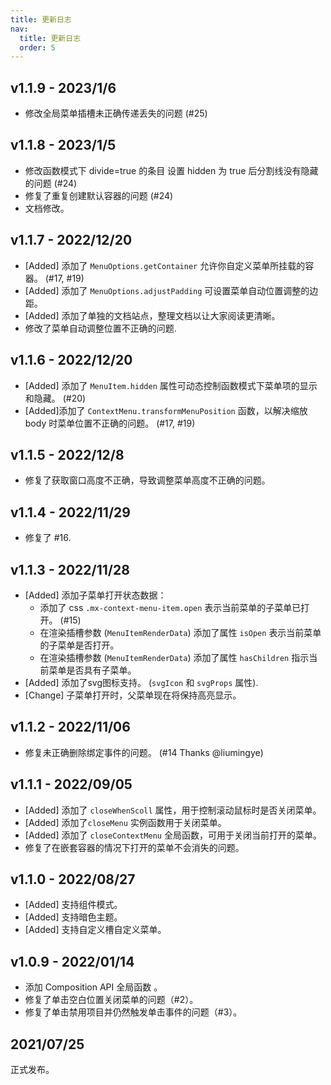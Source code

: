 ```yaml
---
title: 更新日志
nav:
  title: 更新日志
  order: 5
---
```


## v1.1.9 - 2023/1/6

* 修改全局菜单插槽未正确传递丢失的问题 (#25)

## v1.1.8 - 2023/1/5

* 修改函数模式下 divide=true 的条目 设置 hidden 为 true 后分割线没有隐藏的问题 (#24)
* 修复了重复创建默认容器的问题 (#24)
* 文档修改。

## v1.1.7 - 2022/12/20

* [Added] 添加了 `MenuOptions.getContainer` 允许你自定义菜单所挂载的容器。 (#17, #19)
* [Added] 添加了 `MenuOptions.adjustPadding` 可设置菜单自动位置调整的边距。
* [Added] 添加了单独的文档站点，整理文档以让大家阅读更清晰。
* 修改了菜单自动调整位置不正确的问题.

## v1.1.6 - 2022/12/20

* [Added] 添加了 `MenuItem.hidden` 属性可动态控制函数模式下菜单项的显示和隐藏。 (#20)
* [Added]添加了 `ContextMenu.transformMenuPosition` 函数，以解决缩放 body 时菜单位置不正确的问题。 (#17, #19)

## v1.1.5 - 2022/12/8

* 修复了获取窗口高度不正确，导致调整菜单高度不正确的问题。

## v1.1.4 - 2022/11/29

* 修复了 #16.

## v1.1.3 - 2022/11/28

* [Added] 添加子菜单打开状态数据：
  * 添加了 css `.mx-context-menu-item.open` 表示当前菜单的子菜单已打开。 (#15)
  * 在渲染插槽参数 (`MenuItemRenderData`) 添加了属性 `isOpen` 表示当前菜单的子菜单是否打开。
  * 在渲染插槽参数 (`MenuItemRenderData`) 添加了属性 `hasChildren` 指示当前菜单是否具有子菜单。
* [Added] 添加了svg图标支持。 (`svgIcon` 和 `svgProps` 属性).
* [Change] 子菜单打开时，父菜单现在将保持高亮显示。

## v1.1.2 - 2022/11/06

* 修复未正确删除绑定事件的问题。 (#14 Thanks @liumingye)

## v1.1.1 - 2022/09/05

* [Added] 添加了 `closeWhenScoll` 属性，用于控制滚动鼠标时是否关闭菜单。
* [Added] 添加了`closeMenu` 实例函数用于关闭菜单。
* [Added] 添加了 `closeContextMenu` 全局函数，可用于关闭当前打开的菜单。
* 修复了在嵌套容器的情况下打开的菜单不会消失的问题。

## v1.1.0 - 2022/08/27

* [Added] 支持组件模式。
* [Added] 支持暗色主题。
* [Added] 支持自定义槽自定义菜单。

## v1.0.9 - 2022/01/14

* 添加 Composition API 全局函数 。
* 修复了单击空白位置关闭菜单的问题（#2）。
* 修复了单击禁用项目并仍然触发单击事件的问题（#3）。

## 2021/07/25

正式发布。
